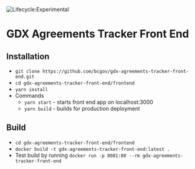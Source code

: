 ![Lifecycle:Experimental](https://img.shields.io/badge/Lifecycle-Experimental-339999)

# GDX Agreements Tracker Front End

## Installation
* ```git clone https://github.com/bcgov/gdx-agreements-tracker-front-end.git```
* ```cd gdx-agreements-tracker-front-end/frontend```
* ```yarn install```
* Commands
    * ```yarn start``` - starts front end app on localhost:3000
    * ```yarn build``` - builds for production deployment

## Build
* ```cd gdx-agreements-tracker-front-end/frontend```
* ```docker build -t gdx-agreements-tracker-front-end:latest .```
* Test build by running ```docker run -p 8081:80 --rm gdx-agreements-tracker-front-end```
